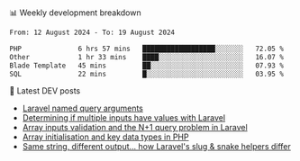 📊 Weekly development breakdown
<!--START_SECTION:waka-->

```txt
From: 12 August 2024 - To: 19 August 2024

PHP              6 hrs 57 mins   ██████████████████░░░░░░░   72.05 %
Other            1 hr 33 mins    ████░░░░░░░░░░░░░░░░░░░░░   16.07 %
Blade Template   45 mins         ██░░░░░░░░░░░░░░░░░░░░░░░   07.93 %
SQL              22 mins         █░░░░░░░░░░░░░░░░░░░░░░░░   03.95 %
```

<!--END_SECTION:waka-->

📕 Latest DEV posts
<!-- BLOG-POST-LIST:START -->
- [Laravel named query arguments](https://dev.to/michaelvickersuk/laravel-named-query-arguments-28kd)
- [Determining if multiple inputs have values with Laravel](https://dev.to/michaelvickersuk/determining-if-multiple-inputs-have-values-with-laravel-km6)
- [Array inputs validation and the N+1 query problem in Laravel](https://dev.to/michaelvickersuk/array-inputs-validation-and-the-n1-query-problem-in-laravel-2agb)
- [Array initialisation and key data types in PHP](https://dev.to/michaelvickersuk/array-initialisation-and-key-data-types-in-php-1e5b)
- [Same string, different output... how Laravel&#39;s slug &amp; snake helpers differ](https://dev.to/michaelvickersuk/same-string-different-output-how-laravels-slug-snake-helpers-differ-1ccj)
<!-- BLOG-POST-LIST:END -->
